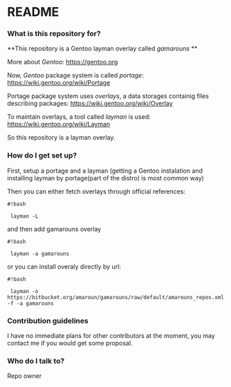 # README #

### What is this repository for? ###

**This repository is a Gentoo layman overlay called *gamarouns* **

More about *Gentoo*: https://gentoo.org

Now, *Gentoo* package system is called *portage*: https://wiki.gentoo.org/wiki/Portage

Portage package system uses *overlays*, a data storages containig files describing packages: https://wiki.gentoo.org/wiki/Overlay

To maintain overlays, a tool called *layman* is used: https://wiki.gentoo.org/wiki/Layman

So this repository is a layman overlay.

### How do I get set up? ###

First, setup a portage and a layman (getting a Gentoo instalation and installing layman by portage(part of the distro) is most common way)

Then you can either fetch overlays through official references:

```
#!bash

 layman -L

```
and then add gamarouns overlay

```
#!bash

 layman -a gamarouns

```

or you can install overaly directly by url:

```
#!bash

 layman -o https://bitbucket.org/amaroun/gamarouns/raw/default/amarouns_repos.xml -f -a gamarouns

```


### Contribution guidelines ###

I have no immediate plans for other contributors at the moment, you may contact me if you would get some proposal.

### Who do I talk to? ###

Repo owner